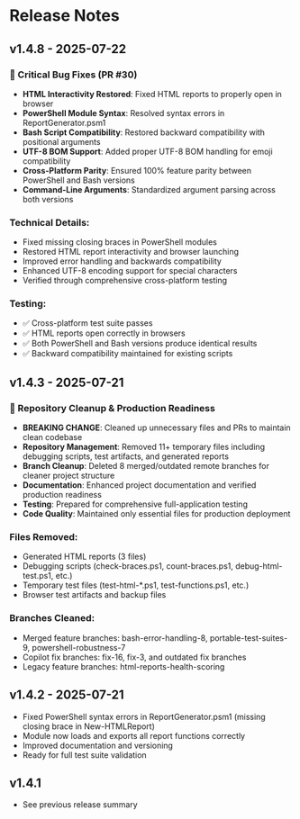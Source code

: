 # Release Notes

## v1.4.8 - 2025-07-22
### 🔧 Critical Bug Fixes (PR #30)
- **HTML Interactivity Restored**: Fixed HTML reports to properly open in browser
- **PowerShell Module Syntax**: Resolved syntax errors in ReportGenerator.psm1
- **Bash Script Compatibility**: Restored backward compatibility with positional arguments
- **UTF-8 BOM Support**: Added proper UTF-8 BOM handling for emoji compatibility
- **Cross-Platform Parity**: Ensured 100% feature parity between PowerShell and Bash versions
- **Command-Line Arguments**: Standardized argument parsing across both versions

### Technical Details:
- Fixed missing closing braces in PowerShell modules
- Restored HTML report interactivity and browser launching
- Improved error handling and backwards compatibility
- Enhanced UTF-8 encoding support for special characters
- Verified through comprehensive cross-platform testing

### Testing:
- ✅ Cross-platform test suite passes
- ✅ HTML reports open correctly in browsers
- ✅ Both PowerShell and Bash versions produce identical results
- ✅ Backward compatibility maintained for existing scripts

## v1.4.3 - 2025-07-21
### 🧹 Repository Cleanup & Production Readiness
- **BREAKING CHANGE**: Cleaned up unnecessary files and PRs to maintain clean codebase
- **Repository Management**: Removed 11+ temporary files including debugging scripts, test artifacts, and generated reports
- **Branch Cleanup**: Deleted 8 merged/outdated remote branches for cleaner project structure
- **Documentation**: Enhanced project documentation and verified production readiness
- **Testing**: Prepared for comprehensive full-application testing
- **Code Quality**: Maintained only essential files for production deployment

### Files Removed:
- Generated HTML reports (3 files)
- Debugging scripts (check-braces.ps1, count-braces.ps1, debug-html-test.ps1, etc.)
- Temporary test files (test-html-*.ps1, test-functions.ps1, etc.)
- Browser test artifacts and backup files

### Branches Cleaned:
- Merged feature branches: bash-error-handling-8, portable-test-suites-9, powershell-robustness-7
- Copilot fix branches: fix-16, fix-3, and outdated fix branches
- Legacy feature branches: html-reports-health-scoring

## v1.4.2 - 2025-07-21
- Fixed PowerShell syntax errors in ReportGenerator.psm1 (missing closing brace in New-HTMLReport)
- Module now loads and exports all report functions correctly
- Improved documentation and versioning
- Ready for full test suite validation

## v1.4.1
- See previous release summary
